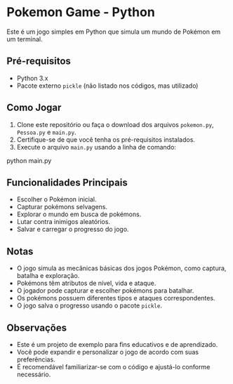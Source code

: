 # Pokemon Game - Python

Este é um jogo simples em Python que simula um mundo de Pokémon em um terminal.

## Pré-requisitos

- Python 3.x
- Pacote externo `pickle` (não listado nos códigos, mas utilizado)

## Como Jogar

1. Clone este repositório ou faça o download dos arquivos `pokemon.py`, `Pessoa.py` e `main.py`.
2. Certifique-se de que você tenha os pré-requisitos instalados.
3. Execute o arquivo `main.py` usando a linha de comando:


python main.py


## Funcionalidades Principais

- Escolher o Pokémon inicial.
- Capturar pokémons selvagens.
- Explorar o mundo em busca de pokémons.
- Lutar contra inimigos aleatórios.
- Salvar e carregar o progresso do jogo.

## Notas

- O jogo simula as mecânicas básicas dos jogos Pokémon, como captura, batalha e exploração.
- Pokémons têm atributos de nível, vida e ataque.
- O jogador pode capturar e escolher pokémons para batalhar.
- Os pokémons possuem diferentes tipos e ataques correspondentes.
- O jogo salva o progresso usando o pacote `pickle`.

## Observações

- Este é um projeto de exemplo para fins educativos e de aprendizado.
- Você pode expandir e personalizar o jogo de acordo com suas preferências.
- É recomendável familiarizar-se com o código e ajustá-lo conforme necessário.

